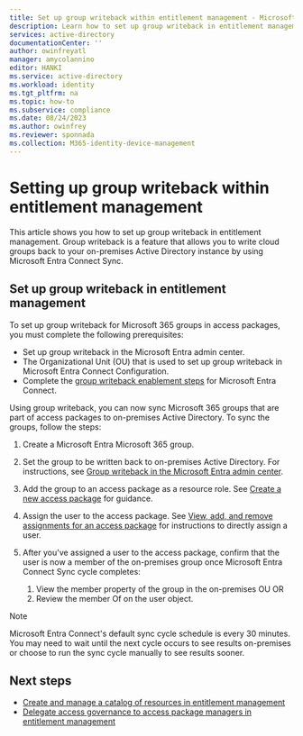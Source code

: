 ```yaml
---
title: Set up group writeback within entitlement management - Microsoft Entra ID
description: Learn how to set up group writeback in entitlement management.
services: active-directory
documentationCenter: ''
author: owinfreyatl
manager: amycolannino
editor: HANKI
ms.service: active-directory
ms.workload: identity
ms.tgt_pltfrm: na
ms.topic: how-to
ms.subservice: compliance
ms.date: 08/24/2023
ms.author: owinfrey
ms.reviewer: sponnada
ms.collection: M365-identity-device-management
---
```


# Setting up group writeback within entitlement management

This article shows you how to set up group writeback in entitlement management. Group writeback is a feature that allows you to write cloud groups back to your on-premises Active Directory instance by using Microsoft Entra Connect Sync.

## Set up group writeback in entitlement management


To set up group writeback for Microsoft 365 groups in access packages, you must complete the following prerequisites:

- Set up group writeback in the Microsoft Entra admin center. 
- The Organizational Unit (OU) that is used to set up group writeback in Microsoft Entra Connect Configuration.
- Complete the [group writeback enablement steps](../hybrid/connect/how-to-connect-group-writeback-enable.md) for Microsoft Entra Connect. 
 
Using group writeback, you can now sync Microsoft 365 groups that are part of access packages to on-premises Active Directory. To sync the groups, follow the steps: 

1. Create a Microsoft Entra Microsoft 365 group.

1. Set the group to be written back to on-premises Active Directory. For instructions, see [Group writeback in the Microsoft Entra admin center](~/identity/users/groups-write-back-portal.md). 

1. Add the group to an access package as a resource role. See [Create a new access package](entitlement-management-access-package-create.md#select-resource-roles) for guidance. 

1. Assign the user to the access package. See [View, add, and remove assignments for an access package](entitlement-management-access-package-assignments.md#directly-assign-a-user) for instructions to directly assign a user. 

1. After you've assigned a user to the access package, confirm that the user is now a member of the on-premises group once Microsoft Entra Connect Sync cycle completes:
    1. View the member property of the group in the on-premises OU OR 
    1. Review the member Of on the user object. 

> [!NOTE]   
> Microsoft Entra Connect's default sync cycle schedule is every 30 minutes. You may need to wait until the next cycle occurs to see results on-premises or choose to run the sync cycle manually to see results sooner. 

## Next steps

- [Create and manage a catalog of resources in entitlement management](entitlement-management-catalog-create.md)
- [Delegate access governance to access package managers in entitlement management](entitlement-management-delegate-managers.md)
